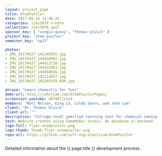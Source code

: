 ```yaml
---
layout: project_page
title: AtomPuzzler
date: 2017-08-16 14:49:25
categories: itec3870 create
collection: itec3870_sp17
sponsor_key: [ "cengiz-gunay", "thomas-gluick" ]
project_key: "atom-puzzler"
semester_key: "sp17"

photos:
- IMG_20170427_145146955.jpg
- IMG_20170427_144410982.jpg
- IMG_20170427_144413728.jpg
- IMG_20170427_144433983.jpg
- IMG_20170427_145050656.jpg
- IMG_20170427_145114857.jpg
- IMG_20170427_145202939_HDR.jpg

phrase: "Learn chemistry for fun!"
demo-url: http://johnjlam.com/AtomPuzzlerPages/
screencast-youtube: oK54BlI11o4
members: "Matt Nelson, King Lo, Caleb Sears, and John Lam"
client: "Dr. Thomas Gluick"
client-url: ""
description: "College-level gamified learning tool for chemical naming and molecular geometry."
tech: Website created using GameMaker Studio. No database or backend.
logo-full: flyer-atompuzzler.png
logo-thumb: thumb-flyer-atompuzzler.png
repo-url: https://github.com/soft-eng-practicum/AtomPuzzler
---
```


Detailed information about the {{ page.title }} development process.

<!-- lightgallery -->
<script src="https://code.jquery.com/jquery-2.2.4.min.js"></script>
<script src="https://cdn.jsdelivr.net/lightgallery/1.3.7/js/lightgallery.min.js">
</script>
<script src="https://cdn.jsdelivr.net/g/lg-zoom"></script>

<script type="text/javascript">

    $(document).ready(function() {

        $("body").lightGallery({

            zoom: true,
            selector: 'a#lightgallery',
            selectWithin: 'body'

        });

    });

</script>

[ggc]: http://www.ggc.edu
[gunay-ggc]: http://www.ggc.edu/about-ggc/directory/cengiz-gunay

